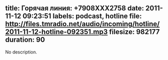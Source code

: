 title: Горячая линия: +7908XXX2758
date: 2011-11-12 09:23:51
labels: podcast, hotline
file: http://files.tmradio.net/audio/incoming/hotline/2011-11-12-hotline-092351.mp3
filesize: 982177
duration: 90
---
No description.